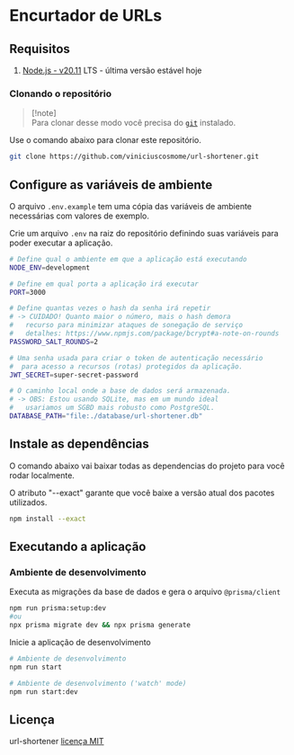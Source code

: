 # Encurtador de URLs

## Requisitos

1. [Node.js - v20.11](https://nodejs.org/en) LTS - última versão estável hoje

### Clonando o repositório

> [!note]\
> Para clonar desse modo você precisa do [`git`](https://git-scm.com/downloads) instalado.

Use o comando abaixo para clonar este repositório.

```bash
git clone https://github.com/viniciuscosmome/url-shortener.git
```

## Configure as variáveis de ambiente

O arquivo `.env.example` tem uma cópia das variáveis de ambiente necessárias com valores de exemplo.

Crie um arquivo `.env` na raiz do repositório definindo suas variáveis para poder executar a aplicação.

```bash
# Define qual o ambiente em que a aplicação está executando
NODE_ENV=development

# Define em qual porta a aplicação irá executar
PORT=3000

# Define quantas vezes o hash da senha irá repetir
# -> CUIDADO! Quanto maior o número, mais o hash demora
#   recurso para minimizar ataques de sonegação de serviço
#   detalhes: https://www.npmjs.com/package/bcrypt#a-note-on-rounds
PASSWORD_SALT_ROUNDS=2

# Uma senha usada para criar o token de autenticação necessário
#  para acesso a recursos (rotas) protegidos da aplicação.
JWT_SECRET=super-secret-password

# O caminho local onde a base de dados será armazenada.
# -> OBS: Estou usando SQLite, mas em um mundo ideal
#   usariamos um SGBD mais robusto como PostgreSQL.
DATABASE_PATH="file:./database/url-shortener.db"
```

## Instale as dependências

O comando abaixo vai baixar todas as dependencias do projeto para você rodar localmente.

O atributo "--exact" garante que você baixe a versão atual dos pacotes utilizados.

```bash
npm install --exact
```

## Executando a aplicação

### Ambiente de desenvolvimento

Executa as migrações da base de dados e gera o arquivo `@prisma/client`

```bash
npm run prisma:setup:dev
#ou
npx prisma migrate dev && npx prisma generate
```

Inicie a aplicação de desenvolvimento

```bash
# Ambiente de desenvolvimento
npm run start

# Ambiente de desenvolvimento ('watch' mode)
npm run start:dev
```

## Licença

url-shortener [licença MIT](https://github.com/viniciuscosmome/url-shortener/blob/main/LICENSE)
